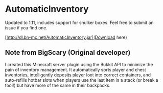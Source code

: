 # AutomaticInventory
Updated to 1.11, includes support for shulker boxes. Feel free to submit an issue if you find one.

[http://dl.bn-mc.net/AutomaticInventory.jar](Download here)

## Note from BigScary (Original developer)
I created this Minecraft server plugin using the Bukkit API to minimize the pain of inventory management.  It automatically sorts player and chest inventories, intelligently deposits player loot into correct containers, and auto-refills hotbar slots when players use the last item in a stack (or break a tool!) but have more of the same in their backpacks.
